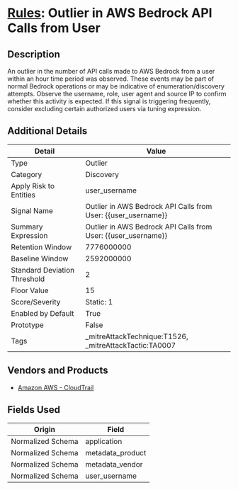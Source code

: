 # [Rules](README.md): Outlier in AWS Bedrock API Calls from User

## Description
An outlier in the number of API calls made to AWS Bedrock from a user within an hour time period was observed. These events may be part of normal Bedrock operations or may be indicative of enumeration/discovery attempts. Observe the username, role, user agent and source IP to confirm whether this activity is expected. If this signal is triggering frequently, consider excluding certain authorized users via tuning expression.

## Additional Details
|Detail|Value|
|----|----|
|Type|Outlier|
|Category|Discovery|
|Apply Risk to Entities|user_username|
|Signal Name|Outlier in AWS Bedrock API Calls from User: {{user_username}}|
|Summary Expression|Outlier in AWS Bedrock API Calls from User: {{user_username}}|
|Retention Window|7776000000|
|Baseline Window|2592000000|
|Standard Deviation Threshold|2|
|Floor Value|15|
|Score/Severity|Static: 1|
|Enabled by Default|True|
|Prototype|False|
|Tags|_mitreAttackTechnique:T1526, _mitreAttackTactic:TA0007|
## Vendors and Products
- [Amazon AWS - CloudTrail](../products/033624b0-218e-4dcb-b93f-0f1fb1806c56.md)


## Fields Used

|Origin|Field|
|----|----|
|Normalized Schema|application|
|Normalized Schema|metadata_product|
|Normalized Schema|metadata_vendor|
|Normalized Schema|user_username|


